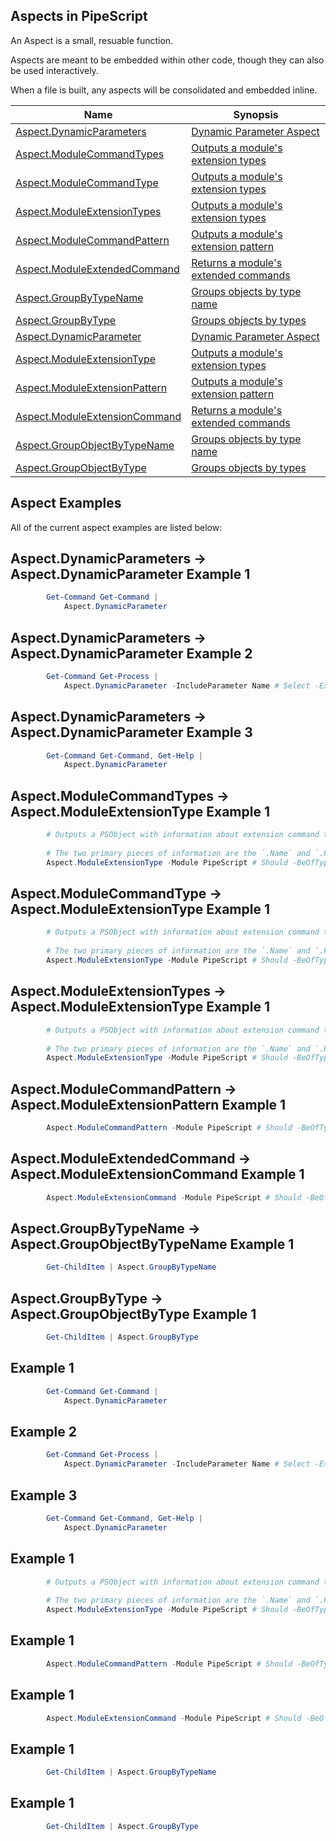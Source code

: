 ## Aspects in PipeScript

An Aspect is a small, resuable function.

Aspects are meant to be embedded within other code, though they can also be used interactively.

When a file is built, any aspects will be consolidated and embedded inline.


|Name                                                                   |Synopsis                                                                      |
|-----------------------------------------------------------------------|------------------------------------------------------------------------------|
|[Aspect.DynamicParameters](/docs/Aspect.DynamicParameters.md)          |[Dynamic Parameter Aspect](/docs/Aspect.DynamicParameters.md)                 |
|[Aspect.ModuleCommandTypes](/docs/Aspect.ModuleCommandTypes.md)        |[Outputs a module's extension types](/docs/Aspect.ModuleCommandTypes.md)      |
|[Aspect.ModuleCommandType](/docs/Aspect.ModuleCommandType.md)          |[Outputs a module's extension types](/docs/Aspect.ModuleCommandType.md)       |
|[Aspect.ModuleExtensionTypes](/docs/Aspect.ModuleExtensionTypes.md)    |[Outputs a module's extension types](/docs/Aspect.ModuleExtensionTypes.md)    |
|[Aspect.ModuleCommandPattern](/docs/Aspect.ModuleCommandPattern.md)    |[Outputs a module's extension pattern](/docs/Aspect.ModuleCommandPattern.md)  |
|[Aspect.ModuleExtendedCommand](/docs/Aspect.ModuleExtendedCommand.md)  |[Returns a module's extended commands](/docs/Aspect.ModuleExtendedCommand.md) |
|[Aspect.GroupByTypeName](/docs/Aspect.GroupByTypeName.md)              |[Groups objects by type name](/docs/Aspect.GroupByTypeName.md)                |
|[Aspect.GroupByType](/docs/Aspect.GroupByType.md)                      |[Groups objects by types](/docs/Aspect.GroupByType.md)                        |
|[Aspect.DynamicParameter](/docs/Aspect.DynamicParameter.md)            |[Dynamic Parameter Aspect](/docs/Aspect.DynamicParameter.md)                  |
|[Aspect.ModuleExtensionType](/docs/Aspect.ModuleExtensionType.md)      |[Outputs a module's extension types](/docs/Aspect.ModuleExtensionType.md)     |
|[Aspect.ModuleExtensionPattern](/docs/Aspect.ModuleExtensionPattern.md)|[Outputs a module's extension pattern](/docs/Aspect.ModuleExtensionPattern.md)|
|[Aspect.ModuleExtensionCommand](/docs/Aspect.ModuleExtensionCommand.md)|[Returns a module's extended commands](/docs/Aspect.ModuleExtensionCommand.md)|
|[Aspect.GroupObjectByTypeName](/docs/Aspect.GroupObjectByTypeName.md)  |[Groups objects by type name](/docs/Aspect.GroupObjectByTypeName.md)          |
|[Aspect.GroupObjectByType](/docs/Aspect.GroupObjectByType.md)          |[Groups objects by types](/docs/Aspect.GroupObjectByType.md)                  |




## Aspect Examples

All of the current aspect examples are listed below:

## Aspect.DynamicParameters -> Aspect.DynamicParameter Example 1


~~~PowerShell
        Get-Command Get-Command | 
            Aspect.DynamicParameter
~~~

## Aspect.DynamicParameters -> Aspect.DynamicParameter Example 2


~~~PowerShell
        Get-Command Get-Process | 
            Aspect.DynamicParameter -IncludeParameter Name # Select -Expand Keys # Should -Be Name
~~~

## Aspect.DynamicParameters -> Aspect.DynamicParameter Example 3


~~~PowerShell
        Get-Command Get-Command, Get-Help | 
            Aspect.DynamicParameter
~~~

## Aspect.ModuleCommandTypes -> Aspect.ModuleExtensionType Example 1


~~~PowerShell
        # Outputs a PSObject with information about extension command types.
        
        # The two primary pieces of information are the `.Name` and `.Pattern`.
        Aspect.ModuleExtensionType -Module PipeScript # Should -BeOfType ([PSObject])
~~~

## Aspect.ModuleCommandType -> Aspect.ModuleExtensionType Example 1


~~~PowerShell
        # Outputs a PSObject with information about extension command types.
        
        # The two primary pieces of information are the `.Name` and `.Pattern`.
        Aspect.ModuleExtensionType -Module PipeScript # Should -BeOfType ([PSObject])
~~~

## Aspect.ModuleExtensionTypes -> Aspect.ModuleExtensionType Example 1


~~~PowerShell
        # Outputs a PSObject with information about extension command types.
        
        # The two primary pieces of information are the `.Name` and `.Pattern`.
        Aspect.ModuleExtensionType -Module PipeScript # Should -BeOfType ([PSObject])
~~~

## Aspect.ModuleCommandPattern -> Aspect.ModuleExtensionPattern Example 1


~~~PowerShell
        Aspect.ModuleCommandPattern -Module PipeScript # Should -BeOfType ([Regex])
~~~

## Aspect.ModuleExtendedCommand -> Aspect.ModuleExtensionCommand Example 1


~~~PowerShell
        Aspect.ModuleExtensionCommand -Module PipeScript # Should -BeOfType ([Management.Automation.CommandInfo])
~~~

## Aspect.GroupByTypeName -> Aspect.GroupObjectByTypeName Example 1


~~~PowerShell
        Get-ChildItem | Aspect.GroupByTypeName
~~~

## Aspect.GroupByType -> Aspect.GroupObjectByType Example 1


~~~PowerShell
        Get-ChildItem | Aspect.GroupByType
~~~

##  Example 1


~~~PowerShell
        Get-Command Get-Command | 
            Aspect.DynamicParameter
~~~

##  Example 2


~~~PowerShell
        Get-Command Get-Process | 
            Aspect.DynamicParameter -IncludeParameter Name # Select -Expand Keys # Should -Be Name
~~~

##  Example 3


~~~PowerShell
        Get-Command Get-Command, Get-Help | 
            Aspect.DynamicParameter
~~~

##  Example 1


~~~PowerShell
        # Outputs a PSObject with information about extension command types.
        
        # The two primary pieces of information are the `.Name` and `.Pattern`.
        Aspect.ModuleExtensionType -Module PipeScript # Should -BeOfType ([PSObject])
~~~

##  Example 1


~~~PowerShell
        Aspect.ModuleCommandPattern -Module PipeScript # Should -BeOfType ([Regex])
~~~

##  Example 1


~~~PowerShell
        Aspect.ModuleExtensionCommand -Module PipeScript # Should -BeOfType ([Management.Automation.CommandInfo])
~~~

##  Example 1


~~~PowerShell
        Get-ChildItem | Aspect.GroupByTypeName
~~~

##  Example 1


~~~PowerShell
        Get-ChildItem | Aspect.GroupByType
~~~



